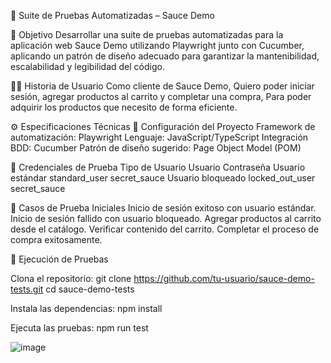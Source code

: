 🧪 Suite de Pruebas Automatizadas – Sauce Demo

📌 Objetivo
Desarrollar una suite de pruebas automatizadas para la aplicación web Sauce Demo utilizando Playwright junto con Cucumber, aplicando un patrón de diseño adecuado para garantizar la mantenibilidad, escalabilidad y legibilidad del código.

🧑‍💻 Historia de Usuario
Como cliente de Sauce Demo,
Quiero poder iniciar sesión, agregar productos al carrito y completar una compra,
Para poder adquirir los productos que necesito de forma eficiente.

⚙️ Especificaciones Técnicas
🔧 Configuración del Proyecto
Framework de automatización: Playwright
Lenguaje: JavaScript/TypeScript
Integración BDD: Cucumber
Patrón de diseño sugerido: Page Object Model (POM)

🔐 Credenciales de Prueba
Tipo de Usuario	Usuario	Contraseña
Usuario estándar	standard_user	secret_sauce
Usuario bloqueado	locked_out_user	secret_sauce


🧪 Casos de Prueba Iniciales
Inicio de sesión exitoso con usuario estándar.
Inicio de sesión fallido con usuario bloqueado.
Agregar productos al carrito desde el catálogo.
Verificar contenido del carrito.
Completar el proceso de compra exitosamente.


🚀 Ejecución de Pruebas

Clona el repositorio:
git clone https://github.com/tu-usuario/sauce-demo-tests.git
cd sauce-demo-tests

Instala las dependencias:
npm install

Ejecuta las pruebas:
npm run test

![image](https://github.com/user-attachments/assets/51330dfe-871d-4d9a-af87-f7fa08842f99)


